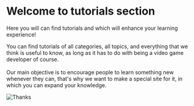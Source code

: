 # Welcome to tutorials section

Here you will can find tutorials and which will enhance your learning experience!

You can find tutorials of all categories, all topics, and everything that we think is useful to know, as long as it has to do with being a video game developer of course.<br><br>
Our main objective is to encourage people to learn something new whenever they can, that's why we want to make a special site for it, in which you can expand your knowledge.

![Thanks](https://github.com/Rodevs-Helpers/Helpers-Documents/blob/editing/images/thanks.jpg?raw=true)
